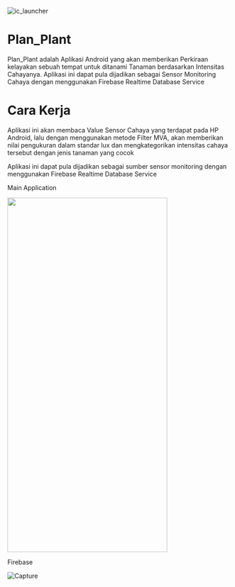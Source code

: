 ![ic_launcher](https://user-images.githubusercontent.com/42132479/123427141-6fd38d00-d5ee-11eb-9584-98ae33e79236.png)


# Plan_Plant
 Plan_Plant adalah Aplikasi Android yang akan memberikan Perkiraan kelayakan sebuah tempat untuk ditanami Tanaman berdasarkan Intensitas Cahayanya. Aplikasi ini dapat pula dijadikan sebagai Sensor Monitoring Cahaya dengan menggunakan Firebase Realtime Database Service
 
 # Cara Kerja
 Aplikasi ini akan membaca Value Sensor Cahaya yang terdapat pada HP Android, lalu dengan menggunakan metode Filter MVA, akan memberikan nilai pengukuran dalam standar lux dan mengkategorikan intensitas cahaya tersebut dengan jenis tanaman yang cocok
 
 Aplikasi ini dapat pula dijadikan sebagai sumber sensor monitoring dengan menggunakan Firebase Realtime Database Service

Main Application

<img src="https://user-images.githubusercontent.com/42132479/123418803-b40d6000-d5e3-11eb-9985-d03b6b749991.jpg" width="360" height="800">

Firebase

![Capture](https://user-images.githubusercontent.com/42132479/123419877-f8e5c680-d5e4-11eb-8a0a-a6b1a177927f.PNG)
